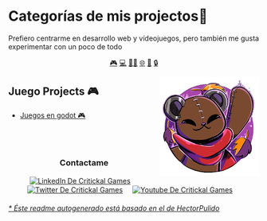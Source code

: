 # Categorías de mis projectos👋


Prefiero centrarme en desarrollo web y vídeojuegos, pero también me gusta experimentar con un poco de todo


<p align="center">
<a href="https://github.com/CritickalGames/CritickalGames/blob/master/gamedev.md">🎮</a>
<a href="https://github.com/CritickalGames/CritickalGames/blob/master/webdev.md">💻</a>
<a href="https://github.com/CritickalGames/CritickalGames/blob/master/frontend-software.md">👨‍💻</a>
<a href="https://github.com/CritickalGames/CritickalGames/blob/master/backend-web.md">🌐</a>
<a href="https://github.com/CritickalGames/CritickalGames/blob/master/backend-software.md">🔑</a>
<a href="https://github.com/CritickalGames/CritickalGames/blob/master/seguridad-informatica.md">🔒</a>
</p>


<a href="https://www.youtube.com/@CritickalGames">
<img align="right" height="auto" width="200" src="https://github.com/CritickalGames/CritickalGames/blob/main/img/pequesoft.png"/>
</a>


## Juego Projects 🎮
- [Juegos en godot  🎮](https://github.com/CritickalGames/Juegos-en-Godot) 



<br>

<br>

<div align="center">
<h3 align="center">Contactame</h3>
</div>
<p align="center">
<a href="https://www.linkedin.com/in/braiam-sebastian-rodriguez-marcez-b385542aa/" target="blank">
<img align="center" width="30px" alt="LinkedIn De Critickal Games" src="https://www.vectorlogo.zone/logos/linkedin/linkedin-icon.svg"/></a> &nbsp; &nbsp;
<a href="https://x.com/CritickalGames_" target="blank">
<img align="center" width="30px" alt="Twitter De Critickal Games" src="https://www.vectorlogo.zone/logos/twitter/twitter-official.svg"/></a> &nbsp; &nbsp;
<a href="https://www.youtube.com/@CritickalGames" target="blank">
<img align="center" width="30px" alt="Youtube De Critickal Games" src="https://www.vectorlogo.zone/logos/youtube/youtube-icon.svg"/></a> &nbsp; &nbsp;

</p>


###### [* Éste readme autogenerado está basado en el de HectorPulido](https://github.com/HectorPulido/HectorPulido/tree/master/ReadmeGenerator)

